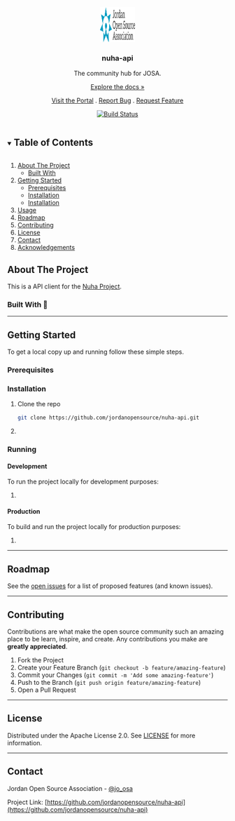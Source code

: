 <!-- PROJECT LOGO -->
<div align="center">
<a href="https://github.com/jordanopensource/nuha-api">
  <img src=".github/images/logo.svg" alt="Logo" width="80" height="80">
</a>

### nuha-api

The community hub for JOSA.

[Explore the docs »](https://github.com/jordanopensource/nuha-api)

[Visit the Portal]()
.
[Report Bug](https://github.com/jordanopensource/nuha-api/issues)
.
[Request Feature](https://github.com/jordanopensource/nuha-api/issues)

[![Build Status](https://builds.josa.ngo/api/badges/jordanopensource/nuha-api/status.svg?ref=refs/heads/development)](https://builds.josa.ngo/jordanopensource/nuha-api)

</div>

<!-- TABLE OF CONTENTS -->
<details open="open">
  <summary><h2 style="display: inline-block">Table of Contents</h2></summary>
  <ol>
    <li>
      <a href="#about-the-project">About The Project</a>
      <ul>
        <li><a href="#built-with">Built With</a></li>
      </ul>
    </li>
    <li>
      <a href="#getting-started">Getting Started</a>
      <ul>
        <li><a href="#prerequisites">Prerequisites</a></li>
        <li><a href="#installation">Installation</a></li>
        <li><a href="#running">Installation</a></li>
      </ul>
    </li>
    <li><a href="#usage">Usage</a></li>
    <li><a href="#roadmap">Roadmap</a></li>
    <li><a href="#contributing">Contributing</a></li>
    <li><a href="#license">License</a></li>
    <li><a href="#contact">Contact</a></li>
    <li><a href="#acknowledgements">Acknowledgements</a></li>
  </ol>
</details>

<!-- ABOUT THE PROJECT -->
## About The Project

This is a API client for the [Nuha Project](https://nuha.josa.ngo).

### Built With 🤖

___

<!-- GETTING STARTED -->
## Getting Started

To get a local copy up and running follow these simple steps.

### Prerequisites

### Installation

1. Clone the repo

   ```sh
   git clone https://github.com/jordanopensource/nuha-api.git
   ```

2.

### Running

#### Development

To run the project locally for development purposes:

1.

#### Production

To build and run the project locally for production purposes:

1.

___

<!-- ROADMAP -->
## Roadmap

See the [open issues](https://github.com/jordanopensource/nuha-api/issues) for a list of proposed features (and known issues).

___

<!-- CONTRIBUTING -->
## Contributing

Contributions are what make the open source community such an amazing place to be learn, inspire, and create. Any contributions you make are **greatly appreciated**.

1. Fork the Project
2. Create your Feature Branch (`git checkout -b feature/amazing-feature`)
3. Commit your Changes (`git commit -m 'Add some amazing-feature'`)
4. Push to the Branch (`git push origin feature/amazing-feature`)
5. Open a Pull Request

___

<!-- LICENSE -->
## License

Distributed under the Apache License 2.0. See [LICENSE](LICENSE) for more information.

___

<!-- CONTACT -->
## Contact

Jordan Open Source Association - [@jo_osa](https://twitter.com/@jo_osa)

Project Link: [https://github.com/jordanopensource/nuha-api](https://github.com/jordanopensource/nuha-api)
